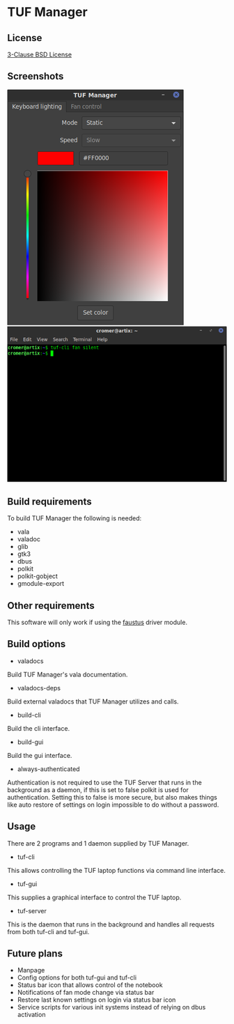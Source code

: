 # TUF Manager

## License
[3-Clause BSD License](LICENSE)

## Screenshots

<img src="screenshot/tuf-gui.png" /> 

<img src="screenshot/tuf-cli.png" /> 

## Build requirements
To build TUF Manager the following is needed:

- vala
- valadoc
- glib
- gtk3
- dbus
- polkit
- polkit-gobject
- gmodule-export

## Other requirements

This software will only work if using the [faustus](https://github.com/hackbnw/faustus) driver module.

## Build options

- valadocs

Build TUF Manager's vala documentation.
- valadocs-deps

Build external valadocs that TUF Manager utilizes and calls.
- build-cli

Build the cli interface.

- build-gui

Build the gui interface.
- always-authenticated

Authentication is not required to use the TUF Server that runs in the background as a daemon, if this is set to false polkit is used for authentication. Setting this to false is more secure, but also makes things like auto restore of settings on login impossible to do without a password.

## Usage
There are 2 programs and 1 daemon supplied by TUF Manager.

- tuf-cli

This allows controlling the TUF laptop functions via command line interface.
- tuf-gui

This supplies a graphical interface to control the TUF laptop.
- tuf-server

This is the daemon that runs in the background and handles all requests from both tuf-cli and tuf-gui.

## Future plans

- Manpage
- Config options for both tuf-gui and tuf-cli
- Status bar icon that allows control of the notebook
- Notifications of fan mode change via status bar
- Restore last known settings on login via status bar icon
- Service scripts for various init systems instead of relying on dbus activation
